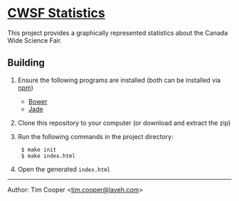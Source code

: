 # [CWSF Statistics](http://cwsf.layeh.com/)

This project provides a graphically represented statistics about the Canada Wide Science Fair.

## Building

1. Ensure the following programs are installed (both can be installed via [npm](https://www.npmjs.org/))

    - [Bower](http://bower.io/)
    - [Jade](https://github.com/visionmedia/jade)

2. Clone this repository to your computer (or download and extract the zip)
3. Run the following commands in the project directory:

        $ make init
        $ make index.html

4. Open the generated `index.html`

----

Author: Tim Cooper <<tim.cooper@layeh.com>>

